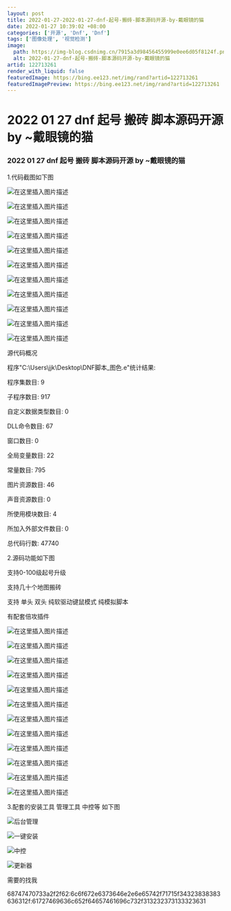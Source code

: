 ```yaml
---
layout: post
title: 2022-01-27-2022-01-27-dnf-起号-搬砖-脚本源码开源-by-戴眼镜的猫
date: 2022-01-27 10:39:02 +08:00
categories: ['开源', 'Dnf', 'Dnf']
tags: ['图像处理', '视觉检测']
image:
  path: https://img-blog.csdnimg.cn/7915a3d98456455999e0ee6d05f8124f.png?x-oss-process&#61;image/watermark,type_d3F5LXplbmhlaQ,shadow_50,text_Q1NETiBA772e5oi055y86ZWc55qE54yr,size_20,color_FFFFFF,t_70,g_se,x_16#pic_center
  alt: 2022-01-27-dnf-起号-搬砖-脚本源码开源-by-戴眼镜的猫
artid: 122713261
render_with_liquid: false
featuredImage: https://bing.ee123.net/img/rand?artid=122713261
featuredImagePreview: https://bing.ee123.net/img/rand?artid=122713261
---
```


# 2022 01 27 dnf 起号 搬砖 脚本源码开源 by ~戴眼镜的猫

### 2022 01 27 dnf 起号 搬砖 脚本源码开源 by ~戴眼镜的猫

1.代码截图如下图
  
![在这里插入图片描述](https://i-blog.csdnimg.cn/blog_migrate/bfb4c799487fc505dc81a61f62501a3f.png#pic_center)
  
![在这里插入图片描述](https://i-blog.csdnimg.cn/blog_migrate/596fce1b130792a5eee3126f67097ed6.png#pic_center)
  
![在这里插入图片描述](https://i-blog.csdnimg.cn/blog_migrate/30775a4839daf40425bf1d230d2aad45.png#pic_center)
  
![在这里插入图片描述](https://i-blog.csdnimg.cn/blog_migrate/bb1fd04a52b15cb44cb182b6b3281fef.png#pic_center)
  
![在这里插入图片描述](https://i-blog.csdnimg.cn/blog_migrate/2c6ff63869aba7f59c33d6802a36702c.png#pic_center)
  
![在这里插入图片描述](https://i-blog.csdnimg.cn/blog_migrate/e1a58a16b5b5264910f8b5bceeda59fa.png#pic_center)
  
![在这里插入图片描述](https://i-blog.csdnimg.cn/blog_migrate/3adbaeb71b0244706c7ee61fd6d91089.png#pic_center)
  
![在这里插入图片描述](https://i-blog.csdnimg.cn/blog_migrate/ddac63c1d98a0cc4ab3561ae4b45a59d.png#pic_center)
  
![在这里插入图片描述](https://i-blog.csdnimg.cn/blog_migrate/3cadd3c6c81cd6a1aaf1bf76f99ad991.png#pic_center)
  
![在这里插入图片描述](https://i-blog.csdnimg.cn/blog_migrate/41e558a35b36c64a2e744dd68d95db94.png#pic_center)
  
![在这里插入图片描述](https://i-blog.csdnimg.cn/blog_migrate/2303137d3f25a9eff68aa48f99423df6.png#pic_center)
  
源代码概况
  
程序"C:\Users\jjk\Desktop\DNF脚本\_图色.e"统计结果:

程序集数目: 9
  
子程序数目: 917
  
自定义数据类型数目: 0
  
DLL命令数目: 67
  
窗口数目: 0
  
全局变量数目: 22
  
常量数目: 795
  
图片资源数目: 46
  
声音资源数目: 0
  
所使用模块数目: 4
  
所加入外部文件数目: 0
  
总代码行数: 47740

2.源码功能如下图
  
支持0-100级起号升级
  
支持几十个地图搬砖
  
支持 单头 双头 纯软驱动键鼠模式 纯模拟脚本
  
有配套倍攻插件

![在这里插入图片描述](https://i-blog.csdnimg.cn/blog_migrate/c32ddb06dda734813e4892659b4719f5.png#pic_center)
  
![在这里插入图片描述](https://i-blog.csdnimg.cn/blog_migrate/3bd35508402ee3dc89695ce230b9f0f6.png#pic_center)
  
![在这里插入图片描述](https://i-blog.csdnimg.cn/blog_migrate/7731cc5f2cf7b7c5efb15ad0cb565c5f.png#pic_center)
  
![在这里插入图片描述](https://i-blog.csdnimg.cn/blog_migrate/8bfb47eb9301596fb0b3643ec0efa754.png#pic_center)
  
![在这里插入图片描述](https://i-blog.csdnimg.cn/blog_migrate/db7070174d0b82798ae432b466ee126b.png#pic_center)
  
![在这里插入图片描述](https://i-blog.csdnimg.cn/blog_migrate/a403a337310621a76f3767c2148c3535.png#pic_center)
  
![在这里插入图片描述](https://i-blog.csdnimg.cn/blog_migrate/360d550a952e7af179bf5fa96ce630e7.png#pic_center)
  
![在这里插入图片描述](https://i-blog.csdnimg.cn/blog_migrate/2a6e932846a6652456de937b0c67e598.png#pic_center)
  
![在这里插入图片描述](https://i-blog.csdnimg.cn/blog_migrate/e7284c7e99c86e7bb4e4f3b42c948e8d.png#pic_center)
  
![在这里插入图片描述](https://i-blog.csdnimg.cn/blog_migrate/3151ad2aa8a273b123b06b71f253b537.png#pic_center)
  
![在这里插入图片描述](https://i-blog.csdnimg.cn/blog_migrate/1867381cbbb1979e75a4cead21a9d231.png#pic_center)
  
![在这里插入图片描述](https://i-blog.csdnimg.cn/blog_migrate/41097dc8df3668a56ae0364c260623bc.png#pic_center)
  
3.配套的安装工具 管理工具 中控等 如下图
  
![后台管理](https://i-blog.csdnimg.cn/blog_migrate/a57d5394c4945122b331b925fa194edc.png#pic_center)
  
![一键安装](https://i-blog.csdnimg.cn/blog_migrate/85b3f9131bc7f779ef6019ce7b488848.png#pic_center)
  
![中控](https://i-blog.csdnimg.cn/blog_migrate/c57edd7e7e4f68b3e5ad5f226c4391e1.png#pic_center)
  
![更新器](https://i-blog.csdnimg.cn/blog_migrate/ad3d0ebbd9396e4ff49f5b522c0391ae.png#pic_center)

需要的找我

68747470733a2f2f62:6c6f672e6373646e2e6e65742f71715f34323838383636312f:61727469636c652f64657461696c732f313232373133323631